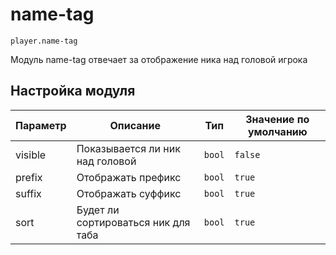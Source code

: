# name-tag
`player.name-tag`

Модуль name-tag отвечает за отображение ника над головой игрока

## Настройка модуля

| Параметр | Описание                            | Тип    | Значение по умолчанию |
|----------|-------------------------------------|--------|-----------------------|
| visible  | Показывается ли ник над головой     | `bool` | `false`               |
| prefix   | Отображать префикс                  | `bool` | `true`                |
| suffix   | Отображать суффикс                  | `bool` | `true`                |
| sort     | Будет ли сортироваться ник для таба | `bool` | `true`                |
